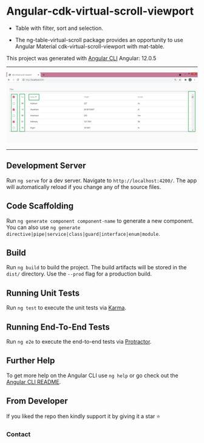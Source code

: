 # Angular-cdk-virtual-scroll-viewport


* Table with filter, sort and selection.

* The ng-table-virtual-scroll package provides an opportunity to use Angular Material cdk-virtual-scroll-viewport with mat-table.


This project was generated with [Angular CLI](https://github.com/angular/angular-cli) Angular: 12.0.5

--------------------------------------------------------------------

<img src="/screenshots/Angular-cdk-virtual-scroll-viewport-1.JPG" />

--------------------------------------------------------------------


## Development Server

Run `ng serve` for a dev server. Navigate to `http://localhost:4200/`. The app will automatically reload if you change any of the source files.

## Code Scaffolding

Run `ng generate component component-name` to generate a new component. You can also use `ng generate directive|pipe|service|class|guard|interface|enum|module`.

## Build

Run `ng build` to build the project. The build artifacts will be stored in the `dist/` directory. Use the `--prod` flag for a production build.

## Running Unit Tests

Run `ng test` to execute the unit tests via [Karma](https://karma-runner.github.io).

## Running End-To-End Tests

Run `ng e2e` to execute the end-to-end tests via [Protractor](http://www.protractortest.org/).

## Further Help

To get more help on the Angular CLI use `ng help` or go check out the [Angular CLI README](https://github.com/angular/angular-cli/blob/master/README.md).

## From Developer

If you liked the repo then kindly support it by giving it a star ⭐

### Contact





